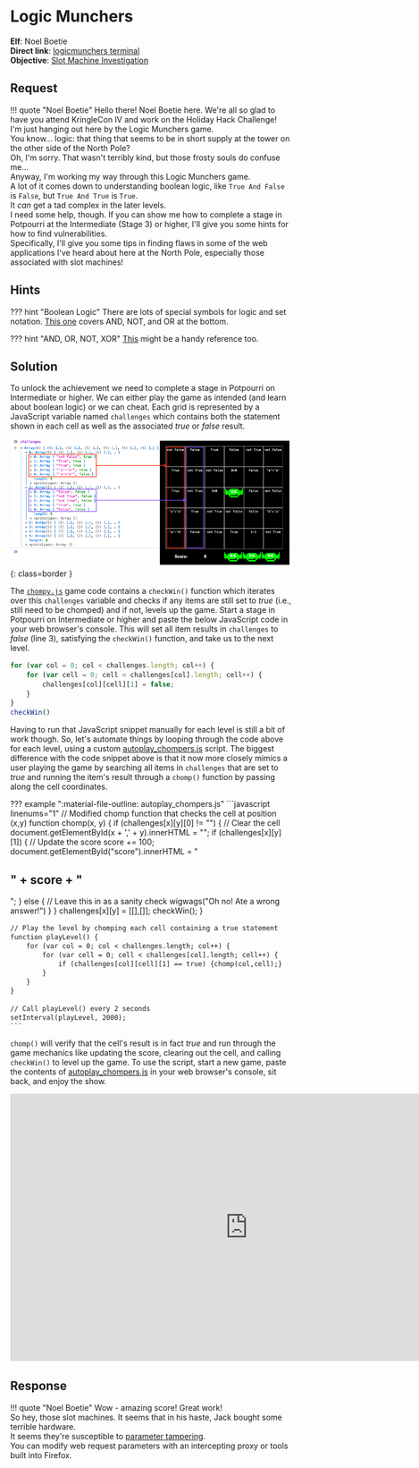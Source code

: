 # Logic Munchers

**Elf**: Noel Boetie<br/>
**Direct link**: [logicmunchers terminal](https://logic.kringlecastle.com/?challenge=logicmunchers&id=1fd18a8e-7997-463c-9c0c-79f6bf7e0612)<br/>
**Objective**: [Slot Machine Investigation](../objectives/o4.md)


## Request

!!! quote "Noel Boetie"
    Hello there! Noel Boetie here. We're all so glad to have you attend KringleCon IV and work on the Holiday Hack Challenge!<br/>
    I'm just hanging out here by the Logic Munchers game.<br/>
    You know... logic: that thing that seems to be in short supply at the tower on the other side of the North Pole?<br/>
    Oh, I'm sorry. That wasn't terribly kind, but those frosty souls do confuse me...<br/>
    Anyway, I'm working my way through this Logic Munchers game.<br/>
    A lot of it comes down to understanding boolean logic, like `True And False` is `False`, but `True And True` is `True`.<br/>
    It *can* get a tad complex in the later levels.<br/>
    I need some help, though. If you can show me how to complete a stage in Potpourri at the Intermediate (Stage 3) or higher, I'll give you some hints for how to find vulnerabilities.<br/>
    Specifically, I'll give you some tips in finding flaws in some of the web applications I've heard about here at the North Pole, especially those associated with slot machines!


## Hints

??? hint "Boolean Logic"
    There are lots of special symbols for logic and set notation. [This one](http://notes.imt-decal.org/sets/cheat-sheet.html) covers AND, NOT, and OR at the bottom.

??? hint "AND, OR, NOT, XOR"
    [This](http://www.natna.info/English/Teaching/CSI30-materials/Chapter1-cheat-sheet.pdf) might be a handy reference too.


## Solution

To unlock the achievement we need to complete a stage in Potpourri on Intermediate or higher. We can either play the game as intended (and learn about boolean logic) or we can cheat. Each grid is represented by a JavaScript variable named `challenges` which contains both the statement shown in each cell as well as the associated *true* or *false* result. 

![Challenges](../img/hints/h4/challenges.png){: class=border }

The [`chompy.js`](../artifacts/hints/h4/chompy.js) game code contains a `checkWin()` function which iterates over this `challenges` variable and checks if any items are still set to *true* (i.e., still need to be chomped) and if not, levels up the game. Start a stage in Potpourri on Intermediate or higher and paste the below JavaScript code in your web browser's console. This will set all item results in `challenges` to *false* (line 3), satisfying the `checkWin()` function, and take us to the next level.

```javascript linenums="1" hl_lines="3"
for (var col = 0; col < challenges.length; col++) {
    for (var cell = 0; cell < challenges[col].length; cell++) {
        challenges[col][cell][1] = false;
    }
}
checkWin()
```

Having to run that JavaScript snippet manually for each level is still a bit of work though. So, let's automate things by looping through the code above for each level, using a custom [autoplay_chompers.js](../tools/hints/h4/autoplay_chompers.js) script. The biggest difference with the code snippet above is that it now more closely mimics a user playing the game by searching all items in `challenges` that are set to *true* and running the item's result through a `chomp()` function by passing along the cell coordinates.

??? example ":material-file-outline: autoplay_chompers.js"
    ```javascript linenums="1"
    // Modified chomp function that checks the cell at position (x,y)
    function chomp(x, y) {
        if (challenges[x][y][0] != "") {
            // Clear the cell
            document.getElementById(x + ',' + y).innerHTML = "";
            if (challenges[x][y][1]) {
                // Update the score
                score += 100;
                document.getElementById("score").innerHTML = "<h2>" + score + "</h2>";
            } else {
                // Leave this in as a sanity check
                wigwags("Oh no! Ate a wrong answer!")
            }
        }
        challenges[x][y] = [[],[]]; 
        checkWin();
    }             

    // Play the level by chomping each cell containing a true statement
    function playLevel() {
        for (var col = 0; col < challenges.length; col++) {
            for (var cell = 0; cell < challenges[col].length; cell++) {
                if (challenges[col][cell][1] == true) {chomp(col,cell);}
            }
        }
    }

    // Call playLevel() every 2 seconds
    setInterval(playLevel, 2000); 
    ```

`chomp()` will verify that the cell's result is in fact *true* and run through the game mechanics like updating the score, clearing out the cell, and calling `checkWin()` to level up the game. To use the script, start a new game, paste the contents of [autoplay_chompers.js](../tools/hints/h4/autoplay_chompers.js) in your web browser's console, sit back, and enjoy the show.

<iframe width="850" height="478" src="https://www.youtube.com/embed/Bm5vUI7o3-o" title="YouTube video player" frameborder="0" allow="accelerometer; autoplay; clipboard-write; encrypted-media; gyroscope; picture-in-picture" allowfullscreen></iframe>


## Response

!!! quote "Noel Boetie"
    Wow - amazing score! Great work!<br/>
    So hey, those slot machines. It seems that in his haste, Jack bought some terrible hardware.<br/>
    It seems they're susceptible to [parameter tampering](https://owasp.org/www-community/attacks/Web_Parameter_Tampering).<br/>
    You can modify web request parameters with an intercepting proxy or tools built into Firefox.

